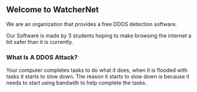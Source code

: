 ## Welcome to WatcherNet

We are an organization that provides a free DDOS detection software.

Our Software is made by 3 students hoping to make browsing the internet a bit safer than it is currently.

### What Is A DDOS Attack?

Your computer completes tasks to do what it does, when it is flooded with tasks it starts to slow down. The reason it starts to slow down is because it needs to start using bandwith to help complete the tasks.
